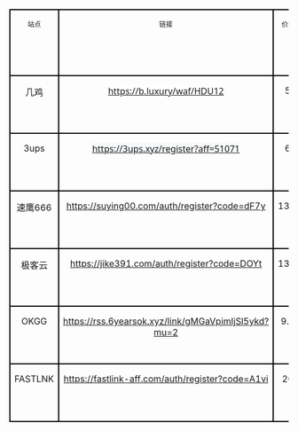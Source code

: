 <table class="MsoTableGrid" border="1" cellspacing="0" cellpadding="0" style="border-collapse:collapse;border:none;mso-border-alt:solid windowtext 1.5pt;
 mso-yfti-tbllook:1184;mso-padding-alt:0cm 5.4pt 0cm 5.4pt;mso-border-insideh:
 1.5pt solid windowtext;mso-border-insidev:1.5pt solid windowtext">
 <tbody><tr style="mso-yfti-irow:0;mso-yfti-firstrow:yes;height:78.0pt">
  <td width="58" valign="top" style="width:43.35pt;border:solid windowtext 1.5pt;
  padding:0cm 5.4pt 0cm 5.4pt;height:78.0pt">
  <p class="MsoNormal" align="center" style="text-align:center"><span style="font-size:9.0pt;mso-bidi-font-size:10.0pt">站点<span lang="EN-US"><o:p></o:p></span></span></p>
  </td>
  <td width="274" valign="top" style="width:205.25pt;border:solid windowtext 1.5pt;
  border-left:none;mso-border-left-alt:solid windowtext 1.5pt;padding:0cm 5.4pt 0cm 5.4pt;
  height:78.0pt">
  <p class="MsoNormal" align="center" style="text-align:center"><span style="font-size:9.0pt;mso-bidi-font-size:10.0pt">链接<span lang="EN-US"><o:p></o:p></span></span></p>
  </td>
  <td width="57" valign="top" style="width:42.6pt;border:solid windowtext 1.5pt;
  border-left:none;mso-border-left-alt:solid windowtext 1.5pt;padding:0cm 5.4pt 0cm 5.4pt;
  height:78.0pt">
  <p class="MsoNormal" align="center" style="text-align:center"><span style="font-size:9.0pt;mso-bidi-font-size:10.0pt">价格<span lang="EN-US">(</span>最低<span lang="EN-US">)<o:p></o:p></span></span></p>
  </td>
  <td width="46" valign="top" style="width:34.35pt;border:solid windowtext 1.5pt;
  border-left:none;mso-border-left-alt:solid windowtext 1.5pt;padding:0cm 5.4pt 0cm 5.4pt;
  height:78.0pt">
  <p class="MsoNormal" align="center" style="text-align:center"><span style="font-size:9.0pt;mso-bidi-font-size:10.0pt">套餐流量<span lang="EN-US"><o:p></o:p></span></span></p>
  </td>
  <td width="45" valign="top" style="width:33.5pt;border:solid windowtext 1.5pt;
  border-left:none;mso-border-left-alt:solid windowtext 1.5pt;padding:0cm 5.4pt 0cm 5.4pt;
  height:78.0pt">
  <p class="MsoNormal" align="center" style="text-align:center"><span style="font-size:9.0pt;mso-bidi-font-size:10.0pt">套餐时长<span lang="EN-US"><o:p></o:p></span></span></p>
  </td>
  <td width="41" valign="top" style="width:30.8pt;border:solid windowtext 1.5pt;
  border-left:none;mso-border-left-alt:solid windowtext 1.5pt;padding:0cm 5.4pt 0cm 5.4pt;
  height:78.0pt">
  <p class="MsoNormal" align="center" style="text-align:center"><span style="font-size:9.0pt;mso-bidi-font-size:10.0pt">支持终端数<span lang="EN-US"><o:p></o:p></span></span></p>
  </td>
  <td width="66" valign="top" style="width:49.6pt;border:solid windowtext 1.5pt;
  border-left:none;mso-border-left-alt:solid windowtext 1.5pt;padding:0cm 5.4pt 0cm 5.4pt;
  height:78.0pt">
  <p class="MsoNormal" align="center" style="text-align:center"><span style="font-size:9.0pt;mso-bidi-font-size:10.0pt">速率<span lang="EN-US"><o:p></o:p></span></span></p>
  </td>
  <td width="53" valign="top" style="width:39.4pt;border:solid windowtext 1.5pt;
  border-left:none;mso-border-left-alt:solid windowtext 1.5pt;padding:0cm 5.4pt 0cm 5.4pt;
  height:78.0pt">
  <p class="MsoNormal" align="center" style="text-align:center"><span style="font-size:9.0pt;mso-bidi-font-size:10.0pt">站点描述<span lang="EN-US"><o:p></o:p></span></span></p>
  </td>
 </tr>
 <tr style="mso-yfti-irow:1;height:78.0pt">
  <td width="58" valign="top" style="width:43.35pt;border:solid windowtext 1.5pt;
  border-top:none;mso-border-top-alt:solid windowtext 1.5pt;padding:0cm 5.4pt 0cm 5.4pt;
  height:78.0pt">
  <p class="MsoNormal" align="center" style="text-align:center"><span class="GramE">几鸡</span></p>
  </td>
  <td width="274" valign="top" style="width:205.25pt;border-top:none;border-left:
  none;border-bottom:solid windowtext 1.5pt;border-right:solid windowtext 1.5pt;
  mso-border-top-alt:solid windowtext 1.5pt;mso-border-left-alt:solid windowtext 1.5pt;
  padding:0cm 5.4pt 0cm 5.4pt;height:78.0pt">
  <p class="MsoNormal" align="center" style="text-align:center"><span lang="EN-US"><a href="https://b.luxury/waf/HDU12"><span style="font-family:&quot;Segoe UI&quot;,sans-serif;
  background:white;text-decoration:none;text-underline:none">https://b.luxury/waf/HDU12</span></a></span></p>
  </td>
  <td width="57" valign="top" style="width:42.6pt;border-top:none;border-left:none;
  border-bottom:solid windowtext 1.5pt;border-right:solid windowtext 1.5pt;
  mso-border-top-alt:solid windowtext 1.5pt;mso-border-left-alt:solid windowtext 1.5pt;
  padding:0cm 5.4pt 0cm 5.4pt;height:78.0pt">
  <p class="MsoNormal" align="center" style="text-align:center"><span lang="EN-US">5RMB</span></p>
  </td>
  <td width="46" valign="top" style="width:34.35pt;border-top:none;border-left:
  none;border-bottom:solid windowtext 1.5pt;border-right:solid windowtext 1.5pt;
  mso-border-top-alt:solid windowtext 1.5pt;mso-border-left-alt:solid windowtext 1.5pt;
  padding:0cm 5.4pt 0cm 5.4pt;height:78.0pt">
  <p class="MsoNormal" align="center" style="text-align:center"><span lang="EN-US">300G</span></p>
  </td>
  <td width="45" valign="top" style="width:33.5pt;border-top:none;border-left:none;
  border-bottom:solid windowtext 1.5pt;border-right:solid windowtext 1.5pt;
  mso-border-top-alt:solid windowtext 1.5pt;mso-border-left-alt:solid windowtext 1.5pt;
  padding:0cm 5.4pt 0cm 5.4pt;height:78.0pt">
  <p class="MsoNormal" align="center" style="text-align:center"><span lang="EN-US">30Day</span></p>
  </td>
  <td width="41" valign="top" style="width:30.8pt;border-top:none;border-left:none;
  border-bottom:solid windowtext 1.5pt;border-right:solid windowtext 1.5pt;
  mso-border-top-alt:solid windowtext 1.5pt;mso-border-left-alt:solid windowtext 1.5pt;
  padding:0cm 5.4pt 0cm 5.4pt;height:78.0pt">
  <p class="MsoNormal" align="center" style="text-align:center"><span lang="EN-US">2</span></p>
  </td>
  <td width="66" valign="top" style="width:49.6pt;border-top:none;border-left:none;
  border-bottom:solid windowtext 1.5pt;border-right:solid windowtext 1.5pt;
  mso-border-top-alt:solid windowtext 1.5pt;mso-border-left-alt:solid windowtext 1.5pt;
  padding:0cm 5.4pt 0cm 5.4pt;height:78.0pt">
  <p class="MsoNormal" align="center" style="text-align:center"><span lang="EN-US">5Mbps</span></p>
  </td>
  <td width="53" valign="top" style="width:39.4pt;border-top:none;border-left:none;
  border-bottom:solid windowtext 1.5pt;border-right:solid windowtext 1.5pt;
  mso-border-top-alt:solid windowtext 1.5pt;mso-border-left-alt:solid windowtext 1.5pt;
  padding:0cm 5.4pt 0cm 5.4pt;height:78.0pt">
  <p class="MsoNormal" align="center" style="text-align:center"><span lang="EN-US">-</span></p>
  </td>
 </tr>
 <tr style="mso-yfti-irow:2;height:78.0pt">
  <td width="58" valign="top" style="width:43.35pt;border:solid windowtext 1.5pt;
  border-top:none;mso-border-top-alt:solid windowtext 1.5pt;padding:0cm 5.4pt 0cm 5.4pt;
  height:78.0pt">
  <p class="MsoNormal" align="center" style="text-align:center"><span lang="EN-US">3ups</span></p>
  </td>
  <td width="274" valign="top" style="width:205.25pt;border-top:none;border-left:
  none;border-bottom:solid windowtext 1.5pt;border-right:solid windowtext 1.5pt;
  mso-border-top-alt:solid windowtext 1.5pt;mso-border-left-alt:solid windowtext 1.5pt;
  padding:0cm 5.4pt 0cm 5.4pt;height:78.0pt">
  <p class="MsoNormal" align="center" style="text-align:center"><span lang="EN-US"><a href="https://3ups.xyz/register?aff=51071"><span style="font-family:&quot;Segoe UI&quot;,sans-serif;
  background:#F6F8FA">https://3ups.xyz/register?aff=51071</span></a></span></p>
  </td>
  <td width="57" valign="top" style="width:42.6pt;border-top:none;border-left:none;
  border-bottom:solid windowtext 1.5pt;border-right:solid windowtext 1.5pt;
  mso-border-top-alt:solid windowtext 1.5pt;mso-border-left-alt:solid windowtext 1.5pt;
  padding:0cm 5.4pt 0cm 5.4pt;height:78.0pt">
  <p class="MsoNormal" align="center" style="text-align:center"><span lang="EN-US">6RMB</span></p>
  </td>
  <td width="46" valign="top" style="width:34.35pt;border-top:none;border-left:
  none;border-bottom:solid windowtext 1.5pt;border-right:solid windowtext 1.5pt;
  mso-border-top-alt:solid windowtext 1.5pt;mso-border-left-alt:solid windowtext 1.5pt;
  padding:0cm 5.4pt 0cm 5.4pt;height:78.0pt">
  <p class="MsoNormal" align="center" style="text-align:center"><span lang="EN-US">60G</span></p>
  </td>
  <td width="45" valign="top" style="width:33.5pt;border-top:none;border-left:none;
  border-bottom:solid windowtext 1.5pt;border-right:solid windowtext 1.5pt;
  mso-border-top-alt:solid windowtext 1.5pt;mso-border-left-alt:solid windowtext 1.5pt;
  padding:0cm 5.4pt 0cm 5.4pt;height:78.0pt">
  <p class="MsoNormal" align="center" style="text-align:center"><span lang="EN-US">60Day</span></p>
  </td>
  <td width="41" valign="top" style="width:30.8pt;border-top:none;border-left:none;
  border-bottom:solid windowtext 1.5pt;border-right:solid windowtext 1.5pt;
  mso-border-top-alt:solid windowtext 1.5pt;mso-border-left-alt:solid windowtext 1.5pt;
  padding:0cm 5.4pt 0cm 5.4pt;height:78.0pt">
  <p class="MsoNormal" align="center" style="text-align:center"><span lang="EN-US">-</span></p>
  </td>
  <td width="66" valign="top" style="width:49.6pt;border-top:none;border-left:none;
  border-bottom:solid windowtext 1.5pt;border-right:solid windowtext 1.5pt;
  mso-border-top-alt:solid windowtext 1.5pt;mso-border-left-alt:solid windowtext 1.5pt;
  padding:0cm 5.4pt 0cm 5.4pt;height:78.0pt">
  <p class="MsoNormal" align="center" style="text-align:center"><span lang="EN-US">-</span></p>
  </td>
  <td width="53" valign="top" style="width:39.4pt;border-top:none;border-left:none;
  border-bottom:solid windowtext 1.5pt;border-right:solid windowtext 1.5pt;
  mso-border-top-alt:solid windowtext 1.5pt;mso-border-left-alt:solid windowtext 1.5pt;
  padding:0cm 5.4pt 0cm 5.4pt;height:78.0pt">
  <p class="MsoNormal" align="center" style="text-align:center"><span lang="EN-US">-</span></p>
  </td>
 </tr>
 <tr style="mso-yfti-irow:3;height:78.0pt">
  <td width="58" valign="top" style="width:43.35pt;border:solid windowtext 1.5pt;
  border-top:none;mso-border-top-alt:solid windowtext 1.5pt;padding:0cm 5.4pt 0cm 5.4pt;
  height:78.0pt">
  <p class="MsoNormal" align="center" style="text-align:center"><span class="GramE">速鹰</span><span lang="EN-US">666</span></p>
  </td>
  <td width="274" valign="top" style="width:205.25pt;border-top:none;border-left:
  none;border-bottom:solid windowtext 1.5pt;border-right:solid windowtext 1.5pt;
  mso-border-top-alt:solid windowtext 1.5pt;mso-border-left-alt:solid windowtext 1.5pt;
  padding:0cm 5.4pt 0cm 5.4pt;height:78.0pt">
  <p class="MsoNormal" align="center" style="text-align:center"><span lang="EN-US"><a href="https://suying00.com/auth/register?code=dF7y">https://suying00.com/auth/register?code=dF7y</a></span></p>
  </td>
  <td width="57" valign="top" style="width:42.6pt;border-top:none;border-left:none;
  border-bottom:solid windowtext 1.5pt;border-right:solid windowtext 1.5pt;
  mso-border-top-alt:solid windowtext 1.5pt;mso-border-left-alt:solid windowtext 1.5pt;
  padding:0cm 5.4pt 0cm 5.4pt;height:78.0pt">
  <p class="MsoNormal" align="center" style="text-align:center"><span lang="EN-US">13.9RMB</span></p>
  </td>
  <td width="46" valign="top" style="width:34.35pt;border-top:none;border-left:
  none;border-bottom:solid windowtext 1.5pt;border-right:solid windowtext 1.5pt;
  mso-border-top-alt:solid windowtext 1.5pt;mso-border-left-alt:solid windowtext 1.5pt;
  padding:0cm 5.4pt 0cm 5.4pt;height:78.0pt">
  <p class="MsoNormal" align="center" style="text-align:center"><span lang="EN-US">100GB</span></p>
  </td>
  <td width="45" valign="top" style="width:33.5pt;border-top:none;border-left:none;
  border-bottom:solid windowtext 1.5pt;border-right:solid windowtext 1.5pt;
  mso-border-top-alt:solid windowtext 1.5pt;mso-border-left-alt:solid windowtext 1.5pt;
  padding:0cm 5.4pt 0cm 5.4pt;height:78.0pt">
  <p class="MsoNormal" align="center" style="text-align:center"><span lang="EN-US">30Day</span></p>
  </td>
  <td width="41" valign="top" style="width:30.8pt;border-top:none;border-left:none;
  border-bottom:solid windowtext 1.5pt;border-right:solid windowtext 1.5pt;
  mso-border-top-alt:solid windowtext 1.5pt;mso-border-left-alt:solid windowtext 1.5pt;
  padding:0cm 5.4pt 0cm 5.4pt;height:78.0pt">
  <p class="MsoNormal" align="center" style="text-align:center"><span lang="EN-US">3</span></p>
  </td>
  <td width="66" valign="top" style="width:49.6pt;border-top:none;border-left:none;
  border-bottom:solid windowtext 1.5pt;border-right:solid windowtext 1.5pt;
  mso-border-top-alt:solid windowtext 1.5pt;mso-border-left-alt:solid windowtext 1.5pt;
  padding:0cm 5.4pt 0cm 5.4pt;height:78.0pt">
  <p class="MsoNormal" align="center" style="text-align:center"><span lang="EN-US">60Mbps</span></p>
  </td>
  <td width="53" valign="top" style="width:39.4pt;border-top:none;border-left:none;
  border-bottom:solid windowtext 1.5pt;border-right:solid windowtext 1.5pt;
  mso-border-top-alt:solid windowtext 1.5pt;mso-border-left-alt:solid windowtext 1.5pt;
  padding:0cm 5.4pt 0cm 5.4pt;height:78.0pt">
  <p class="MsoNormal" align="center" style="text-align:center"><span lang="EN-US">-</span></p>
  </td>
 </tr>
 <tr style="mso-yfti-irow:4;height:78.0pt">
  <td width="58" valign="top" style="width:43.35pt;border:solid windowtext 1.5pt;
  border-top:none;mso-border-top-alt:solid windowtext 1.5pt;padding:0cm 5.4pt 0cm 5.4pt;
  height:78.0pt">
  <p class="MsoNormal" align="center" style="text-align:center"><span class="GramE">极客云</span></p>
  </td>
  <td width="274" valign="top" style="width:205.25pt;border-top:none;border-left:
  none;border-bottom:solid windowtext 1.5pt;border-right:solid windowtext 1.5pt;
  mso-border-top-alt:solid windowtext 1.5pt;mso-border-left-alt:solid windowtext 1.5pt;
  padding:0cm 5.4pt 0cm 5.4pt;height:78.0pt">
  <p class="MsoNormal" align="center" style="text-align:center"><span lang="EN-US"><a href="https://jike391.com/auth/register?code=DOYt">https://jike391.com/auth/register?code=DOYt</a></span></p>
  </td>
  <td width="57" valign="top" style="width:42.6pt;border-top:none;border-left:none;
  border-bottom:solid windowtext 1.5pt;border-right:solid windowtext 1.5pt;
  mso-border-top-alt:solid windowtext 1.5pt;mso-border-left-alt:solid windowtext 1.5pt;
  padding:0cm 5.4pt 0cm 5.4pt;height:78.0pt">
  <p class="MsoNormal" align="center" style="text-align:center"><span lang="EN-US">13.9RMB</span></p>
  </td>
  <td width="46" valign="top" style="width:34.35pt;border-top:none;border-left:
  none;border-bottom:solid windowtext 1.5pt;border-right:solid windowtext 1.5pt;
  mso-border-top-alt:solid windowtext 1.5pt;mso-border-left-alt:solid windowtext 1.5pt;
  padding:0cm 5.4pt 0cm 5.4pt;height:78.0pt">
  <p class="MsoNormal" align="center" style="text-align:center"><span lang="EN-US">100GB</span></p>
  </td>
  <td width="45" valign="top" style="width:33.5pt;border-top:none;border-left:none;
  border-bottom:solid windowtext 1.5pt;border-right:solid windowtext 1.5pt;
  mso-border-top-alt:solid windowtext 1.5pt;mso-border-left-alt:solid windowtext 1.5pt;
  padding:0cm 5.4pt 0cm 5.4pt;height:78.0pt">
  <p class="MsoNormal" align="center" style="text-align:center"><span lang="EN-US">30Day</span></p>
  </td>
  <td width="41" valign="top" style="width:30.8pt;border-top:none;border-left:none;
  border-bottom:solid windowtext 1.5pt;border-right:solid windowtext 1.5pt;
  mso-border-top-alt:solid windowtext 1.5pt;mso-border-left-alt:solid windowtext 1.5pt;
  padding:0cm 5.4pt 0cm 5.4pt;height:78.0pt">
  <p class="MsoNormal" align="center" style="text-align:center"><span lang="EN-US">3</span></p>
  </td>
  <td width="66" valign="top" style="width:49.6pt;border-top:none;border-left:none;
  border-bottom:solid windowtext 1.5pt;border-right:solid windowtext 1.5pt;
  mso-border-top-alt:solid windowtext 1.5pt;mso-border-left-alt:solid windowtext 1.5pt;
  padding:0cm 5.4pt 0cm 5.4pt;height:78.0pt">
  <p class="MsoNormal" align="center" style="text-align:center"><span lang="EN-US">60Mbps</span></p>
  </td>
  <td width="53" valign="top" style="width:39.4pt;border-top:none;border-left:none;
  border-bottom:solid windowtext 1.5pt;border-right:solid windowtext 1.5pt;
  mso-border-top-alt:solid windowtext 1.5pt;mso-border-left-alt:solid windowtext 1.5pt;
  padding:0cm 5.4pt 0cm 5.4pt;height:78.0pt">
  <p class="MsoNormal" align="center" style="text-align:center"><span lang="EN-US">-</span></p>
  </td>
 </tr>
 <tr style="mso-yfti-irow:5;height:78.0pt">
  <td width="58" valign="top" style="width:43.35pt;border:solid windowtext 1.5pt;
  border-top:none;mso-border-top-alt:solid windowtext 1.5pt;padding:0cm 5.4pt 0cm 5.4pt;
  height:78.0pt">
  <p class="MsoNormal" align="center" style="text-align:center"><span lang="EN-US">OKGG</span></p>
  </td>
  <td width="274" valign="top" style="width:205.25pt;border-top:none;border-left:
  none;border-bottom:solid windowtext 1.5pt;border-right:solid windowtext 1.5pt;
  mso-border-top-alt:solid windowtext 1.5pt;mso-border-left-alt:solid windowtext 1.5pt;
  padding:0cm 5.4pt 0cm 5.4pt;height:78.0pt">
  <p class="MsoNormal" align="center" style="text-align:center;tab-stops:41.55pt"><span lang="EN-US"><a href="https://rss.6yearsok.xyz/link/gMGaVpimIjSl5ykd?mu=2">https://rss.6yearsok.xyz/link/gMGaVpimIjSl5ykd?mu=2</a></span></p>
  </td>
  <td width="57" valign="top" style="width:42.6pt;border-top:none;border-left:none;
  border-bottom:solid windowtext 1.5pt;border-right:solid windowtext 1.5pt;
  mso-border-top-alt:solid windowtext 1.5pt;mso-border-left-alt:solid windowtext 1.5pt;
  padding:0cm 5.4pt 0cm 5.4pt;height:78.0pt">
  <p class="MsoNormal" align="center" style="text-align:center"><span lang="EN-US">9.8RMB</span></p>
  </td>
  <td width="46" valign="top" style="width:34.35pt;border-top:none;border-left:
  none;border-bottom:solid windowtext 1.5pt;border-right:solid windowtext 1.5pt;
  mso-border-top-alt:solid windowtext 1.5pt;mso-border-left-alt:solid windowtext 1.5pt;
  padding:0cm 5.4pt 0cm 5.4pt;height:78.0pt">
  <p class="MsoNormal" align="center" style="text-align:center"><span lang="EN-US">60GB</span></p>
  </td>
  <td width="45" valign="top" style="width:33.5pt;border-top:none;border-left:none;
  border-bottom:solid windowtext 1.5pt;border-right:solid windowtext 1.5pt;
  mso-border-top-alt:solid windowtext 1.5pt;mso-border-left-alt:solid windowtext 1.5pt;
  padding:0cm 5.4pt 0cm 5.4pt;height:78.0pt">
  <p class="MsoNormal" align="center" style="text-align:center"><span lang="EN-US">30Day</span></p>
  </td>
  <td width="41" valign="top" style="width:30.8pt;border-top:none;border-left:none;
  border-bottom:solid windowtext 1.5pt;border-right:solid windowtext 1.5pt;
  mso-border-top-alt:solid windowtext 1.5pt;mso-border-left-alt:solid windowtext 1.5pt;
  padding:0cm 5.4pt 0cm 5.4pt;height:78.0pt">
  <p class="MsoNormal" align="center" style="text-align:center"><span lang="EN-US">2</span></p>
  </td> 
  <td width="66" valign="top" style="width:49.6pt;border-top:none;border-left:none;
  border-bottom:solid windowtext 1.5pt;border-right:solid windowtext 1.5pt;
  mso-border-top-alt:solid windowtext 1.5pt;mso-border-left-alt:solid windowtext 1.5pt;
  padding:0cm 5.4pt 0cm 5.4pt;height:78.0pt">
  <p class="MsoNormal" align="center" style="text-align:center"><span lang="EN-US">12Mbps</span></p>
  </td>
  <td width="53" valign="top" style="width:39.4pt;border-top:none;border-left:none;
  border-bottom:solid windowtext 1.5pt;border-right:solid windowtext 1.5pt;
  mso-border-top-alt:solid windowtext 1.5pt;mso-border-left-alt:solid windowtext 1.5pt;
  padding:0cm 5.4pt 0cm 5.4pt;height:78.0pt">
  <p class="MsoNormal" align="center" style="text-align:center"><span style="font-size:9.0pt;mso-bidi-font-size:10.0pt">该站点包含<span lang="EN-US">0.01/0.03RMB</span>体验套餐<span lang="EN-US"><o:p></o:p></span></span></p>
  </td>
 </tr>
 <tr style="mso-yfti-irow:6;mso-yfti-lastrow:yes;height:78.0pt">
  <td width="58" valign="top" style="width:43.35pt;border:solid windowtext 1.5pt;
  border-top:none;mso-border-top-alt:solid windowtext 1.5pt;padding:0cm 5.4pt 0cm 5.4pt;
  height:78.0pt">
  <p class="MsoNormal" align="center" style="text-align:center"><span lang="EN-US">FASTLNK</span></p>
  </td>
  <td width="274" valign="top" style="width:205.25pt;border-top:none;border-left:
  none;border-bottom:solid windowtext 1.5pt;border-right:solid windowtext 1.5pt;
  mso-border-top-alt:solid windowtext 1.5pt;mso-border-left-alt:solid windowtext 1.5pt;
  padding:0cm 5.4pt 0cm 5.4pt;height:78.0pt">
  <p class="MsoNormal" align="center" style="text-align:center;tab-stops:41.55pt"><span lang="EN-US"><a href="https://fastlink-aff.com/auth/register?code=A1vi">https://fastlink-aff.com/auth/register?code=A1vi</a></span></p>
  </td>
  <td width="57" valign="top" style="width:42.6pt;border-top:none;border-left:none;
  border-bottom:solid windowtext 1.5pt;border-right:solid windowtext 1.5pt;
  mso-border-top-alt:solid windowtext 1.5pt;mso-border-left-alt:solid windowtext 1.5pt;
  padding:0cm 5.4pt 0cm 5.4pt;height:78.0pt">
  <p class="MsoNormal" align="center" style="text-align:center"><span lang="EN-US">20RMB</span></p>
  </td>
  <td width="46" valign="top" style="width:34.35pt;border-top:none;border-left:
  none;border-bottom:solid windowtext 1.5pt;border-right:solid windowtext 1.5pt;
  mso-border-top-alt:solid windowtext 1.5pt;mso-border-left-alt:solid windowtext 1.5pt;
  padding:0cm 5.4pt 0cm 5.4pt;height:78.0pt">
  <p class="MsoNormal" align="center" style="text-align:center"><span lang="EN-US">100GB</span></p>
  </td>
  <td width="45" valign="top" style="width:33.5pt;border-top:none;border-left:none;
  border-bottom:solid windowtext 1.5pt;border-right:solid windowtext 1.5pt;
  mso-border-top-alt:solid windowtext 1.5pt;mso-border-left-alt:solid windowtext 1.5pt;
  padding:0cm 5.4pt 0cm 5.4pt;height:78.0pt">
  <p class="MsoNormal" align="center" style="text-align:center"><span lang="EN-US">30Day</span></p>
  </td>
  <td width="41" valign="top" style="width:30.8pt;border-top:none;border-left:none;
  border-bottom:solid windowtext 1.5pt;border-right:solid windowtext 1.5pt;
  mso-border-top-alt:solid windowtext 1.5pt;mso-border-left-alt:solid windowtext 1.5pt;
  padding:0cm 5.4pt 0cm 5.4pt;height:78.0pt">
  <p class="MsoNormal" align="center" style="text-align:center"><span lang="EN-US" style="font-size:16.0pt;font-family:&quot;Arial&quot;,sans-serif;color:#333333;
  background:white">∞</span></p>
  </td>
  <td width="66" valign="top" style="width:49.6pt;border-top:none;border-left:none;
  border-bottom:solid windowtext 1.5pt;border-right:solid windowtext 1.5pt;
  mso-border-top-alt:solid windowtext 1.5pt;mso-border-left-alt:solid windowtext 1.5pt;
  padding:0cm 5.4pt 0cm 5.4pt;height:78.0pt">
  <p class="MsoNormal" align="center" style="text-align:center"><span lang="EN-US">5Gbs</span></p>
  </td>
  <td width="53" valign="top" style="width:39.4pt;border-top:none;border-left:none;
  border-bottom:solid windowtext 1.5pt;border-right:solid windowtext 1.5pt;
  mso-border-top-alt:solid windowtext 1.5pt;mso-border-left-alt:solid windowtext 1.5pt;
  padding:0cm 5.4pt 0cm 5.4pt;height:78.0pt">
  <p class="MsoNormal" align="center" style="text-align:center"><span lang="EN-US">-</span></p>
  </td>
 </tr>
</tbody></table>
